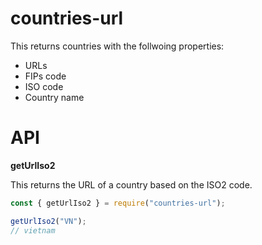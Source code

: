 # countries-url

This returns countries with the follwoing properties:

- URLs
- FIPs code
- ISO code
- Country name

# API

**getUrlIso2**

This returns the URL of a country based on the ISO2 code.

```js
const { getUrlIso2 } = require("countries-url");

getUrlIso2("VN");
// vietnam
```
